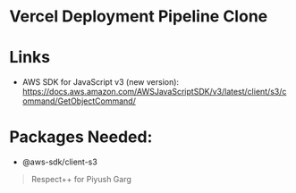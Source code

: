 # Vercel Deployment Pipeline Clone

# Links

- AWS SDK for JavaScript v3 (new version): https://docs.aws.amazon.com/AWSJavaScriptSDK/v3/latest/client/s3/command/GetObjectCommand/
<!-- - AWS SDK for JavaScript v3: https://docs.aws.amazon.com/AWSJavaScriptSDK/v3/latest/
- AWS SDK for JavaScript v3 (Dev Guide): https://docs.aws.amazon.com/sdk-for-javascript/v3/developer-guide/welcome.html -->

# Packages Needed:

- @aws-sdk/client-s3

<!-- Timestamp: 38:40 -->

> Respect++ for Piyush Garg